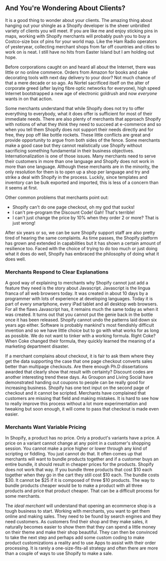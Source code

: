 ## And You're Wondering About Clients? ##

It is a good thing to wonder about your clients. The amazing thing about hanging out your shingle as a Shopify developer is the sheer unbridled variety of clients you will meet. If you are like me and enjoy sticking pins in maps, working with Shopify merchants will probably push you to buy a Costco-size box of pins for your world map. Like the Ham Radio operators of yesteryear, collecting merchant shops from far off countries and cities to work on is neat. I still have no hits from Easter Island but I am holding out hope. 

Before corporations caught on and heard all about the Internet, there was little or no online commerce. Orders from Amazon for books and cake decorating tools with next day delivery to your door? Not much chance of that a mere decade or so ago. As Nortel sacrificed itself on the alter of corporate greed (after laying fibre optic networks for everyone), high speed Internet bootstrapped a new age of electronic goldrush and now *everyone* wants in on that action.

Some merchants understand that while Shopify does not try to offer everything to everybody, what it does offer is sufficient for most of their immediate needs. There are also plenty of merchants that approach Shopify with notions of what they *think* they need to succeed at e-commerce and so when you tell them Shopify does not support their needs directly and for free, they pop off like bottle rockets. These little conflicts are great and provide opportunity to argue from both sides of the fence. Some merchants make a good case but they cannot realistically use Shopify without sacrificing something fundamental in their business objectives. Internationalization is one of those issues. Many merchants need to serve their customers in more than one language and Shopify does not work in more than one language. Although these merchants are in the minority, the only resolution for them is to open up a shop per language and try and strike a deal with Shopify in the process. Luckily, since templates and inventory can be bulk exported and imported, this is less of a concern than it seems at first.

Other common problems that merchants point out: 
- Shopify can't do one page checkout, oh my god that sucks!
- I can't pre-program the Discount Code! Gah! That's terrible!
- I can't just change the price by 10% when they order 2 or more? That is just wrong!

After six years or so, we can be sure Shopify support staff are also pretty tired of hearing the same complaints. As time passes, the Shopify platform has grown and extended in capabilities but it has shown a certain amount of resilience too. Faced with the choice of trying to do too much or just doing what it does do well, Shopify has embraced the philosophy of doing what it does well. 

### Merchants Respond to Clear Explanations ###

A good way of explaining to merchants why Shopify cannot just add a feature they need is the story about Javascript. Javascript is the lingua franca of all web browsers today. It was created in about 10 days by a programmer with lots of experience at developing languages. Today it is part of every smartphone, every iPad tablet and all desktop web browsers. For all the flaws Javascript has, it remains much the same today as when it was created. It turns out that you cannot put the genie back in the bottle once it has been released. Shopify cannot undo the patterns laid down six years ago either. Software is probably mankind's most fiendishly difficult invention and so we have little choice but to go with what works for as long as possible. We do not want to tinker with a working formula. Right Coke? When Coke changed their formula, they quickly learned the meaning of a marketing department disaster. 

If a merchant complains about checkout, it is fair to ask them where they get the data supporting the case that one page checkout converts sales better than multipage checkouts. Are there enough Ph.D dissertations awarded that clearly show that result with certainty? Discount codes are another interesting trend these days. As Groupon and Living Social have demonstrated handing out coupons to people can be really good for increasing business. Shopify has one text input on the second page of checkout and it cannot be scripted. Merchants have complained that customers are missing that field and making mistakes. It is hard to see how to really improve this process without a lot more experimentation and tweaking but soon enough, it will come to pass that checkout is made even easier. 

### Merchants Want Variable Pricing ###

In Shopify, a product has no price. Only a product's variants have a price. A price on a variant cannot change at any point in a customer's shopping session. You cannot make a price higher or lower through any kind of scripting or fiddling. You just cannot do that. It often comes up that merchants will want to bundle products together and if a customer buys an entire bundle, it should result in cheaper prices for the products. Shopify does not work that way. If you bundle three products that cost $10 each together when they go in the cart they still cost $10 each. The bundle costs $30. It cannot be $25 if it is composed of three $10 products. The way to bundle products cheaper would be to make a product with all three products and price that product cheaper. That can be a difficult process for some merchants.

The *ideal merchant* will understand that opening an ecommerce shop is a tough business to start. Working with merchants, you want to get them online and making sales. They need to be found by search engines and they need customers. As customers find their shop and they make sales, it naturally becomes easier to show them that they can spend a little money on their theme and make their shop beautiful. They can then be convinced to take the next step and perhaps add some custom coding to make product customizations a reality and to use Apps to assist with their order processing. It is rarely a one-size-fits-all strategy and often there are more than a couple of ways to use Shopify to make a sale.
